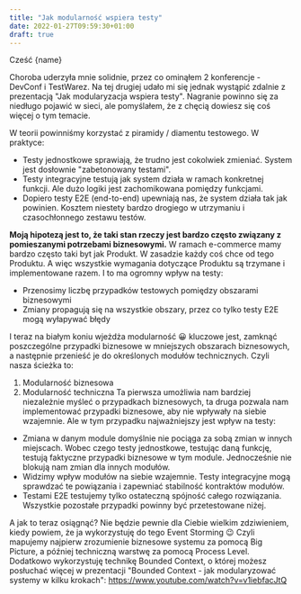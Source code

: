 ```yaml
---
title: "Jak modularność wspiera testy"
date: 2022-01-27T09:59:30+01:00
draft: true
---
```

Cześć {name}

Choroba uderzyła mnie solidnie, przez co ominąłem 2 konferencje - DevConf i TestWarez. Na tej drugiej udało mi się jednak wystąpić zdalnie z prezentacją "Jak modularyzacja wspiera testy". Nagranie powinno się za niedługo pojawić w sieci, ale pomyślałem, że z chęcią dowiesz się coś więcej o tym temacie.

W teorii powinniśmy korzystać z piramidy / diamentu testowego. W praktyce:
- Testy jednostkowe sprawiają, że trudno jest cokolwiek zmieniać. System jest dosłownie "zabetonowany testami".
- Testy integracyjne testują jak system działa w ramach konkretnej funkcji. Ale dużo logiki jest zachomikowana pomiędzy funkcjami.
- Dopiero testy E2E (end-to-end) upewniają nas, że system działa tak jak powinien. Kosztem niestety bardzo drogiego w utrzymaniu i czasochłonnego zestawu testów.

**Moją hipotezą jest to, że taki stan rzeczy jest bardzo często związany z pomieszanymi potrzebami biznesowymi.** W ramach e-commerce mamy bardzo często taki byt jak Produkt. W zasadzie każdy coś chce od tego Produktu. A więc wszystkie wymagania dotyczące Produktu są trzymane i implementowane razem. I to ma ogromny wpływ na testy:
- Przenosimy liczbę przypadków testowych pomiędzy obszarami biznesowymi
- Zmiany propagują się na wszystkie obszary, przez co tylko testy E2E mogą wyłapywać błędy

I teraz na białym koniu wjeżdża modularność 😀 kluczowe jest, zamknąć poszczególne przypadki biznesowe w mniejszych obszarach biznesowych, a następnie przenieść je do określonych modułów technicznych. Czyli nasza ścieżka to:
1. Modularność biznesowa
2. Modularność techniczna
   Ta pierwsza umożliwia nam bardziej niezależnie myśleć o przypadkach biznesowych, ta druga pozwala nam implementować przypadki biznesowe, aby nie wpływały na siebie wzajemnie. Ale w tym przypadku najważniejszy jest wpływ na testy:
- Zmiana w danym module domyślnie nie pociąga za sobą zmian w innych miejscach. Wobec czego testy jednostkowe, testując daną funkcję, testują faktyczne przypadki biznesowe w tym module. Jednocześnie nie blokują nam zmian dla innych modułów.
- Widzimy wpływ modułów na siebie wzajemnie. Testy integracyjne mogą sprawdzać te powiązania i zapewniać stabilność kontraktów modułów.
- Testami E2E testujemy tylko ostateczną spójność całego rozwiązania. Wszystkie pozostałe przypadki powinny być przetestowane niżej.

A jak to teraz osiągnąć? Nie będzie pewnie dla Ciebie wielkim zdziwieniem, kiedy powiem, że ja wykorzystuję do tego Event Storming  😉 Czyli mapujemy najpierw zrozumienie biznesowe systemu za pomocą Big Picture, a później techniczną warstwę za pomocą Process Level. Dodatkowo wykorzystuję technikę Bounded Context, o której możesz posłuchać więcej w prezentacji "Bounded Context - jak modularyzować systemy w kilku krokach": https://www.youtube.com/watch?v=v1iebfacJtQ